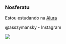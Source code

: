 ### Nosferatu

Estou estudando na [Alura](https://www.alura.com.br)

@asszymansky - Instagram

![](https://media.tenor.com/i711TDaTPTUAAAAC/nosferatu.gif)

